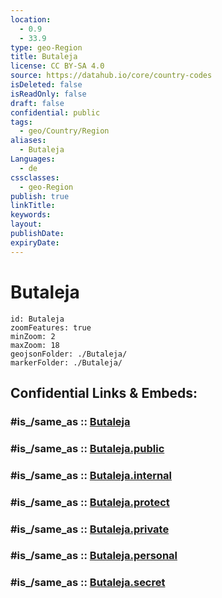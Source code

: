 ```yaml
---
location:
  - 0.9
  - 33.9
type: geo-Region
title: Butaleja
license: CC BY-SA 4.0
source: https://datahub.io/core/country-codes
isDeleted: false
isReadOnly: false
draft: false
confidential: public
tags:
  - geo/Country/Region
aliases:
  - Butaleja
Languages:
  - de
cssclasses:
  - geo-Region
publish: true
linkTitle:
keywords:
layout:
publishDate:
expiryDate:
---
```


# Butaleja

```leaflet
id: Butaleja
zoomFeatures: true 
minZoom: 2 
maxZoom: 18
geojsonFolder: ./Butaleja/
markerFolder: ./Butaleja/
```


## Confidential Links & Embeds: 

### #is_/same_as :: [Butaleja](/_Standards/Earth/Continent/Africa/Africa~Central/Uganda/regions~Uganda/Uganda~East/Butaleja.md) 

### #is_/same_as :: [Butaleja.public](/_public/Earth/Continent/Africa/Africa~Central/Uganda/regions~Uganda/Uganda~East/Butaleja.public.md) 

### #is_/same_as :: [Butaleja.internal](/_internal/Earth/Continent/Africa/Africa~Central/Uganda/regions~Uganda/Uganda~East/Butaleja.internal.md) 

### #is_/same_as :: [Butaleja.protect](/_protect/Earth/Continent/Africa/Africa~Central/Uganda/regions~Uganda/Uganda~East/Butaleja.protect.md) 

### #is_/same_as :: [Butaleja.private](/_private/Earth/Continent/Africa/Africa~Central/Uganda/regions~Uganda/Uganda~East/Butaleja.private.md) 

### #is_/same_as :: [Butaleja.personal](/_personal/Earth/Continent/Africa/Africa~Central/Uganda/regions~Uganda/Uganda~East/Butaleja.personal.md) 

### #is_/same_as :: [Butaleja.secret](/_secret/Earth/Continent/Africa/Africa~Central/Uganda/regions~Uganda/Uganda~East/Butaleja.secret.md)


